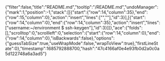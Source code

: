 {"filter":false,"title":"README.md","tooltip":"/README.md","undoManager":{"mark":1,"position":-1,"stack":[[{"start":{"row":14,"column":35},"end":{"row":15,"column":0},"action":"insert","lines":["",""],"id":3}],[{"start":{"row":14,"column":0},"end":{"row":14,"column":35},"action":"insert","lines":["username:~/environment $ ssh-keygen"],"id":3}]]},"ace":{"folds":[],"scrolltop":0,"scrollleft":0,"selection":{"start":{"row":14,"column":0},"end":{"row":14,"column":0},"isBackwards":false},"options":{"guessTabSize":true,"useWrapMode":false,"wrapToView":true},"firstLineState":0},"timestamp":1685792888700,"hash":"47c4166af0e4e93fb0d2a0c0a5d122748a6a3ad5"}